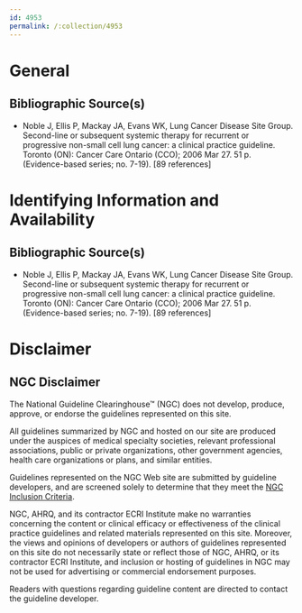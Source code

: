 ```yaml
---
id: 4953
permalink: /:collection/4953
---
```


# General

## Bibliographic Source(s)

- Noble J, Ellis P, Mackay JA, Evans WK, Lung Cancer Disease Site Group. Second-line or subsequent systemic therapy for recurrent or progressive non-small cell lung cancer: a clinical practice guideline. Toronto (ON): Cancer Care Ontario (CCO); 2006 Mar 27. 51 p. (Evidence-based series; no. 7-19). [89 references]

# Identifying Information and Availability

## Bibliographic Source(s)

- Noble J, Ellis P, Mackay JA, Evans WK, Lung Cancer Disease Site Group. Second-line or subsequent systemic therapy for recurrent or progressive non-small cell lung cancer: a clinical practice guideline. Toronto (ON): Cancer Care Ontario (CCO); 2006 Mar 27. 51 p. (Evidence-based series; no. 7-19). [89 references]

# Disclaimer

## NGC Disclaimer

The National Guideline Clearinghouse™ (NGC) does not develop, produce, approve, or endorse the guidelines represented on this site.

All guidelines summarized by NGC and hosted on our site are produced under the auspices of medical specialty societies, relevant professional associations, public or private organizations, other government agencies, health care organizations or plans, and similar entities.

Guidelines represented on the NGC Web site are submitted by guideline developers, and are screened solely to determine that they meet the [NGC Inclusion Criteria](/help-and-about/summaries/inclusion-criteria).

NGC, AHRQ, and its contractor ECRI Institute make no warranties concerning the content or clinical efficacy or effectiveness of the clinical practice guidelines and related materials represented on this site. Moreover, the views and opinions of developers or authors of guidelines represented on this site do not necessarily state or reflect those of NGC, AHRQ, or its contractor ECRI Institute, and inclusion or hosting of guidelines in NGC may not be used for advertising or commercial endorsement purposes.

Readers with questions regarding guideline content are directed to contact the guideline developer.

